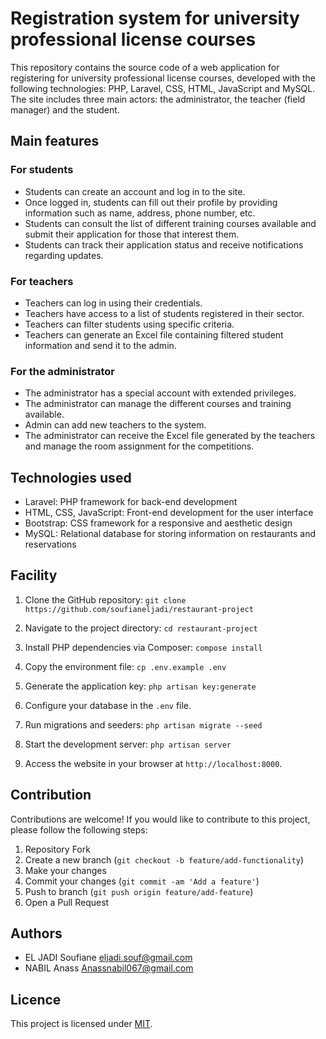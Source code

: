 # Registration system for university professional license courses

This repository contains the source code of a web application for registering for university professional license courses, developed with the following technologies: PHP, Laravel, CSS, HTML, JavaScript and MySQL. The site includes three main actors: the administrator, the teacher (field manager) and the student.

## Main features

### For students

- Students can create an account and log in to the site.
- Once logged in, students can fill out their profile by providing information such as name, address, phone number, etc.
- Students can consult the list of different training courses available and submit their application for those that interest them.
- Students can track their application status and receive notifications regarding updates.

### For teachers

- Teachers can log in using their credentials.
- Teachers have access to a list of students registered in their sector.
- Teachers can filter students using specific criteria.
- Teachers can generate an Excel file containing filtered student information and send it to the admin.

### For the administrator

- The administrator has a special account with extended privileges.
- The administrator can manage the different courses and training available.
- Admin can add new teachers to the system.
- The administrator can receive the Excel file generated by the teachers and manage the room assignment for the competitions.

## Technologies used

- Laravel: PHP framework for back-end development
- HTML, CSS, JavaScript: Front-end development for the user interface
- Bootstrap: CSS framework for a responsive and aesthetic design
- MySQL: Relational database for storing information on restaurants and reservations

## Facility

1. Clone the GitHub repository:
```git clone https://github.com/soufianeljadi/restaurant-project ```

2. Navigate to the project directory:
```cd restaurant-project```

3. Install PHP dependencies via Composer:
```compose install```

4. Copy the environment file:
```cp .env.example .env```

5. Generate the application key:
```php artisan key:generate```

6. Configure your database in the `.env` file.

7. Run migrations and seeders:
```php artisan migrate --seed```

8. Start the development server:
```php artisan server```

9. Access the website in your browser at `http://localhost:8000`.

## Contribution

Contributions are welcome! If you would like to contribute to this project, please follow the following steps:

1. Repository Fork
2. Create a new branch (`git checkout -b feature/add-functionality`)
3. Make your changes
4. Commit your changes (`git commit -am 'Add a feature'`)
5. Push to branch (`git push origin feature/add-feature`)
6. Open a Pull Request

## Authors

- EL JADI Soufiane eljadi.souf@gmail.com
- NABIL Anass Anassnabil067@gmail.com

## Licence

This project is licensed under [MIT](LICENSE).
